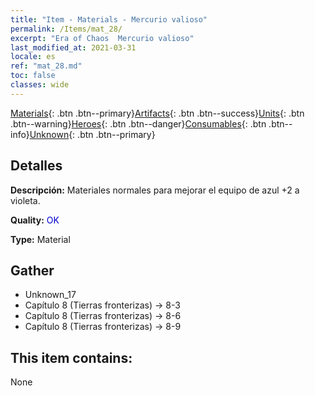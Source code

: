 ```yaml
---
title: "Item - Materials - Mercurio valioso"
permalink: /Items/mat_28/
excerpt: "Era of Chaos  Mercurio valioso"
last_modified_at: 2021-03-31
locale: es
ref: "mat_28.md"
toc: false
classes: wide
---
```

 [Materials](/es/Items/){: .btn .btn--primary}[Artifacts](/es/Items/Artifacts/){: .btn .btn--success}[Units](/es/Items/Units/){: .btn .btn--warning}[Heroes](/es/Items/Heroes/){: .btn .btn--danger}[Consumables](/es/Items/Consumables/){: .btn .btn--info}[Unknown](/es/Items/Unknown/){: .btn .btn--primary}

## Detalles
 **Descripción:** Materiales normales para mejorar el equipo de azul +2 a violeta.

 **Quality:** <span style="color: #0000CD">OK</span>

 **Type:** Material

## Gather

*    Unknown_17 
*    Capítulo 8 (Tierras fronterizas) -> 8-3 
*    Capítulo 8 (Tierras fronterizas) -> 8-6 
*    Capítulo 8 (Tierras fronterizas) -> 8-9 

## This item contains:

  None

